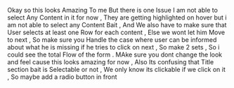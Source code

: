 Okay so this looks Amazing To me But there is one Issue I am not able to select Any Content in it for now , They are getting highlighted on hover but i am not able to select any Content Bait , And We also have to make sure that User selects at least one Row for each content , Else we wont let him Move to next , So make sure you Handle the case where user can be informed about what he is missing if he tries to click on next , So make 2 sets , So i could see the total Flow of the form . 
MAke sure you dont change the look and feel cause this looks amazing for now , Also Its confusing that Title section bait is Selectable or not , We only know its clickable if we click on it , So maybe add a radio button in front 
